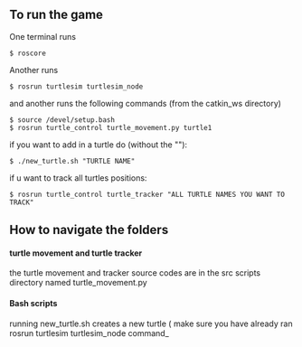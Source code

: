 ## To run the game

One terminal runs
```
$ roscore
```
Another runs
```
$ rosrun turtlesim turtlesim_node
```
and another runs the following commands (from the catkin_ws directory)
```
$ source /devel/setup.bash
$ rosrun turtle_control turtle_movement.py turtle1
```
if you want to add in a turtle do (without the ""):
```
$ ./new_turtle.sh "TURTLE NAME"
```
if u want to track all turtles positions:
```
$ rosrun turtle_control turtle_tracker "ALL TURTLE NAMES YOU WANT TO TRACK"
```
## How to navigate the folders
#### turtle movement and turtle tracker
the turtle movement and tracker source codes are in the src scripts directory named turtle_movement.py
#### Bash scripts
running new_turtle.sh creates a new turtle ( make sure you have already ran rosrun turtlesim turtlesim_node command_

